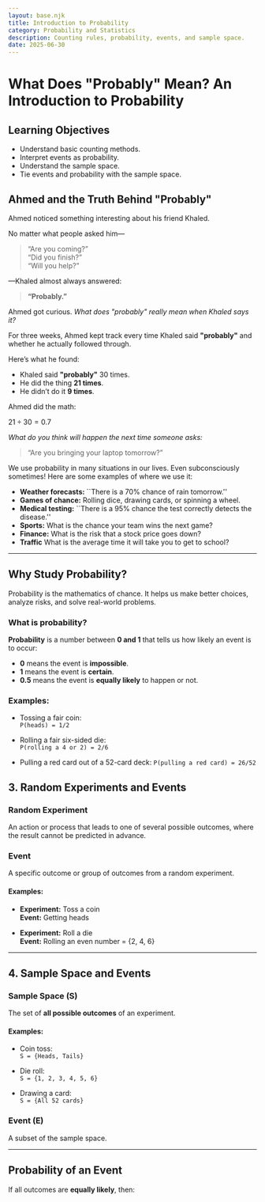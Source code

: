 ```yaml
---
layout: base.njk
title: Introduction to Probability
category: Probability and Statistics
description: Counting rules, probability, events, and sample space.
date: 2025-06-30
---
```


# What Does "Probably" Mean? An Introduction to Probability

## Learning Objectives
- Understand basic counting methods.
- Interpret events as probability.
- Understand the sample space.
- Tie events and probability with the sample space.

## Ahmed and the Truth Behind "Probably"

Ahmed noticed something interesting about his friend Khaled.

No matter what people asked him—  
> “Are you coming?”  
> “Did you finish?”  
> “Will you help?”  

—Khaled almost always answered:  
> **“Probably.”**

Ahmed got curious. *What does "probably" really mean when Khaled says it?*

For three weeks, Ahmed kept track every time Khaled said **"probably"** and whether he actually followed through.

Here’s what he found:

- Khaled said **"probably"** 30 times.  
- He did the thing **21 times**.  
- He didn’t do it **9 times**.

Ahmed did the math:

$21 ÷ 30 = 0.7$

*What do you think will happen the next time someone asks:*
> “Are you bringing your laptop tomorrow?”

We use probability in many situations in our lives. Even subconsciously sometimes! Here are some examples of where we use it: 

- **Weather forecasts:** ``There is a 70\% chance of rain tomorrow.''
- **Games of chance:** Rolling dice, drawing cards, or spinning a wheel.
- **Medical testing:** ``There is a 95\% chance the test correctly detects the disease.''
- **Sports:** What is the chance your team wins the next game?
- **Finance:** What is the risk that a stock price goes down?
- **Traffic** What is the average time it will take you to get to school?
 ---

## Why Study Probability?
Probability is the mathematics of chance. It helps us make better choices, analyze risks, and solve real-world problems. 

### What is probability?

**Probability** is a number between **0 and 1** that tells us how likely an event is to occur:

- **0** means the event is **impossible**.
- **1** means the event is **certain**.
- **0.5** means the event is **equally likely** to happen or not.

### Examples:

- Tossing a fair coin:  
  `P(heads) = 1/2`

- Rolling a fair six-sided die:  
  `P(rolling a 4 or 2) = 2/6`

- Pulling a red card out of a 52-card deck: 
    `P(pulling a red card) = 26/52`


## 3. Random Experiments and Events

### Random Experiment

An action or process that leads to one of several possible outcomes, where the result cannot be predicted in advance.

### Event

A specific outcome or group of outcomes from a random experiment.

#### Examples:

- **Experiment:** Toss a coin  
  **Event:** Getting heads

- **Experiment:** Roll a die  
  **Event:** Rolling an even number = {2, 4, 6}

---

## 4. Sample Space and Events

### Sample Space (S)

The set of **all possible outcomes** of an experiment.

#### Examples:

- Coin toss:  
  `S = {Heads, Tails}`

- Die roll:  
  `S = {1, 2, 3, 4, 5, 6}`

- Drawing a card:  
  `S = {All 52 cards}`

### Event (E)

A subset of the sample space.

---

## Probability of an Event

If all outcomes are **equally likely**, then: